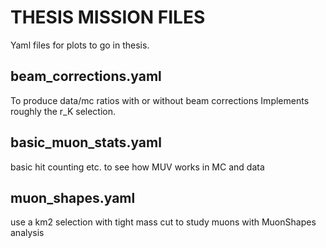 THESIS MISSION FILES
====================

Yaml files for plots to go in thesis.

beam_corrections.yaml
---------------------
To produce data/mc ratios with or without beam corrections
Implements roughly the r_K selection.

basic_muon_stats.yaml
---------------------
basic hit counting etc. to see how MUV works in MC and data

muon_shapes.yaml
----------------

use a km2 selection with tight mass cut
to study muons with MuonShapes analysis
